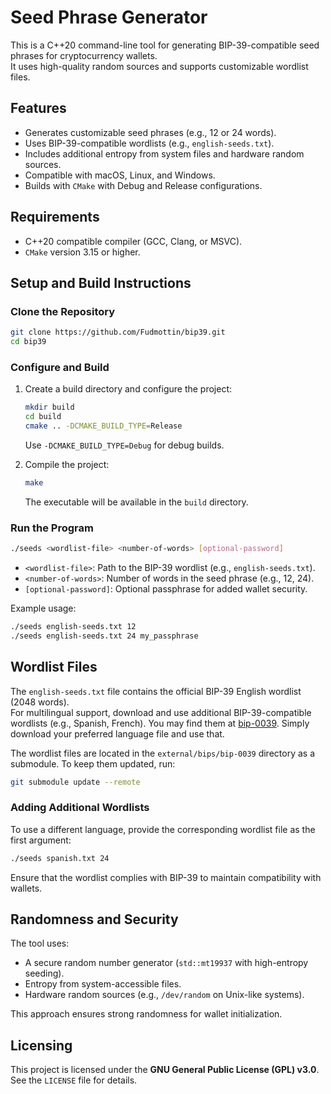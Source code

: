 # Seed Phrase Generator

This is a C++20 command-line tool for generating BIP-39-compatible seed phrases for cryptocurrency wallets.  
It uses high-quality random sources and supports customizable wordlist files.

## Features

- Generates customizable seed phrases (e.g., 12 or 24 words).
- Uses BIP-39-compatible wordlists (e.g., `english-seeds.txt`).
- Includes additional entropy from system files and hardware random sources.
- Compatible with macOS, Linux, and Windows.
- Builds with `CMake` with Debug and Release configurations.

## Requirements

- C++20 compatible compiler (GCC, Clang, or MSVC).
- `CMake` version 3.15 or higher.

## Setup and Build Instructions

### Clone the Repository

```bash
git clone https://github.com/Fudmottin/bip39.git
cd bip39
```

### Configure and Build

1. Create a build directory and configure the project:

    ```bash
    mkdir build
    cd build
    cmake .. -DCMAKE_BUILD_TYPE=Release
    ```

    Use `-DCMAKE_BUILD_TYPE=Debug` for debug builds.

2. Compile the project:

    ```bash
    make
    ```

    The executable will be available in the `build` directory.

### Run the Program

```bash
./seeds <wordlist-file> <number-of-words> [optional-password]
```

- `<wordlist-file>`: Path to the BIP-39 wordlist (e.g., `english-seeds.txt`).
- `<number-of-words>`: Number of words in the seed phrase (e.g., 12, 24).
- `[optional-password]`: Optional passphrase for added wallet security.

Example usage:

```bash
./seeds english-seeds.txt 12
./seeds english-seeds.txt 24 my_passphrase
```

## Wordlist Files

The `english-seeds.txt` file contains the official BIP-39 English wordlist (2048 words).  
For multilingual support, download and use additional BIP-39-compatible wordlists (e.g., Spanish, French).
You may find them at [bip-0039](https://github.com/bitcoin/bips/tree/master/bip-0039). Simply download
your preferred language file and use that.

The wordlist files are located in the `external/bips/bip-0039` directory as a submodule.
To keep them updated, run:

```bash
git submodule update --remote
```

### Adding Additional Wordlists

To use a different language, provide the corresponding wordlist file as the first argument:

```bash
./seeds spanish.txt 24
```

Ensure that the wordlist complies with BIP-39 to maintain compatibility with wallets.

## Randomness and Security

The tool uses:

- A secure random number generator (`std::mt19937` with high-entropy seeding).
- Entropy from system-accessible files.
- Hardware random sources (e.g., `/dev/random` on Unix-like systems).

This approach ensures strong randomness for wallet initialization.

## Licensing

This project is licensed under the **GNU General Public License (GPL) v3.0**. See the `LICENSE` file for details.

